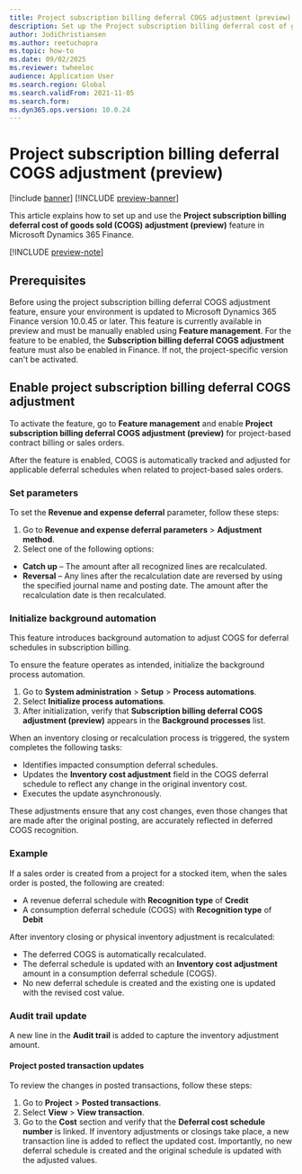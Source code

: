 ```yaml
---
title: Project subscription billing deferral COGS adjustment (preview)
description: Set up the Project subscription billing deferral cost of goods sold (COGS) adjustment feature in preview in Microsoft Dynamics 365 Finance. 
author: JodiChristiansen
ms.author: reetuchopra
ms.topic: how-to
ms.date: 09/02/2025
ms.reviewer: twheeloc
audience: Application User
ms.search.region: Global
ms.search.validFrom: 2021-11-05
ms.search.form: 
ms.dyn365.ops.version: 10.0.24
---
```


# Project subscription billing deferral COGS adjustment (preview)

[!include [banner](../includes/banner.md)]
[!INCLUDE [preview-banner](~/../shared-content/shared/preview-includes/preview-banner.md)]

This article explains how to set up and use the **Project subscription billing deferral cost of goods sold (COGS) adjustment (preview)** feature in Microsoft Dynamics 365 Finance. 

[!INCLUDE [preview-note](~/../shared-content/shared/preview-includes/preview-note-d365.md)]

## Prerequisites

Before using the project subscription billing deferral COGS adjustment feature, ensure your environment is updated to Microsoft Dynamics 365 Finance version 10.0.45 or later. This feature is currently available in preview and must be manually enabled using **Feature management**. For the feature to be enabled, the **Subscription billing deferral COGS adjustment** feature must also be enabled in Finance. If not, the project-specific version can't be activated. 

## Enable project subscription billing deferral COGS adjustment

To activate the feature, go to **Feature management** and enable **Project subscription billing deferral COGS adjustment (preview)** for project-based contract billing or sales orders. 
  
After the feature is enabled, COGS is automatically tracked and adjusted for applicable deferral schedules when related to project-based sales orders.

### Set parameters
To set the **Revenue and expense deferral** parameter, follow these steps:
1. Go to **Revenue and expense deferral parameters** > **Adjustment method**.
1. Select one of the following options: 
 - **Catch up** – The amount after all recognized lines are recalculated.
 - **Reversal** – Any lines after the recalculation date are reversed by using the specified journal name and posting date. The amount after the recalculation date is then recalculated.

### Initialize background automation
This feature introduces background automation to adjust COGS for deferral schedules in subscription billing. 

To ensure the feature operates as intended, initialize the background process automation.
1.	Go to **System administration** > **Setup** > **Process automations**.
1.	Select **Initialize process automations**.
1.	After initialization, verify that **Subscription billing deferral COGS adjustment (preview)** appears in the **Background processes** list.

When an inventory closing or recalculation process is triggered, the system completes the following tasks:
 - Identifies impacted consumption deferral schedules.
 - Updates the **Inventory cost adjustment** field in the COGS deferral schedule to reflect any change in the original inventory cost.
 - Executes the update asynchronously.

These adjustments ensure that any cost changes, even those changes that are made after the original posting, are accurately reflected in deferred COGS recognition.


### Example
If a sales order is created from a project for a stocked item, when the sales order is posted, the following are created: 
 - A revenue deferral schedule with **Recognition type** of **Credit**
 - A consumption deferral schedule (COGS) with **Recognition type** of **Debit**

After inventory closing or physical inventory adjustment is recalculated:
 - The deferred COGS is automatically recalculated.
 - The deferral schedule is updated with an **Inventory cost adjustment** amount in a consumption deferral schedule (COGS).
 - No new deferral schedule is created and the existing one is updated with the revised cost value.


### Audit trail update
A new line in the **Audit trail** is added to capture the inventory adjustment amount. 

#### Project posted transaction updates
To review the changes in posted transactions, follow these steps:
1. Go to **Project** > **Posted transactions**.
1. Select **View** > **View transaction**.
1. Go to the **Cost** section and verify that the **Deferral cost schedule number** is linked.
If inventory adjustments or closings take place, a new transaction line is added to reflect the updated cost. Importantly, no new deferral schedule is created and the original schedule is updated with the adjusted values.



